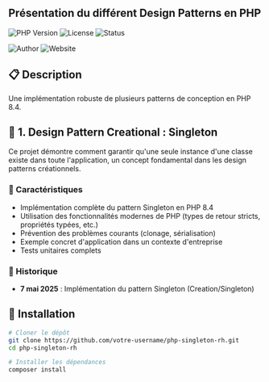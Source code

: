 ## Présentation du différent Design Patterns en PHP

![PHP Version](https://img.shields.io/badge/PHP-8.4-blue.svg)
![License](https://img.shields.io/badge/License-MIT-green.svg)
![Status](https://img.shields.io/badge/Status-Active-brightgreen.svg)

![Author](https://img.shields.io/badge/Author-Bruno%20Caruso-blue.svg)
![Website](https://img.shields.io/badge/Website-https%3A%2F%2Fbrunocaruso.fr-blueviolet.svg)

## 📋 Description

Une implémentation robuste de plusieurs patterns de conception en PHP 8.4.

## 🌟 1. Design Pattern Creational : Singleton 
Ce projet démontre comment garantir qu'une seule instance d'une classe existe dans toute l'application, un concept fondamental dans les design patterns créationnels.

### 🌟 Caractéristiques

- Implémentation complète du pattern Singleton en PHP 8.4
- Utilisation des fonctionnalités modernes de PHP (types de retour stricts, propriétés typées, etc.)
- Prévention des problèmes courants (clonage, sérialisation)
- Exemple concret d'application dans un contexte d'entreprise
- Tests unitaires complets

### 🌟 Historique
* __7 mai 2025__ : Implémentation du pattern Singleton (Creation/Singleton)

## 🔧 Installation

```bash
# Cloner le dépôt
git clone https://github.com/votre-username/php-singleton-rh.git
cd php-singleton-rh

# Installer les dépendances
composer install